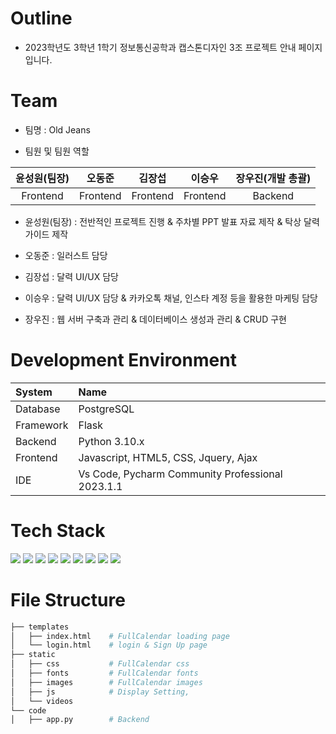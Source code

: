 # Outline
* 2023학년도 3학년 1학기 정보통신공학과 캡스톤디자인 3조 프로젝트 안내 페이지입니다.

# Team
* 팀명 : Old Jeans
 
* 팀원 및 팀원 역할

|윤성원(팀장)|오동준|김장섭|이승우|장우진(개발 총괄)|
|:---------------------:|:---------------------:|:---------------------:|:---------------------:|:---------------------:|
|Frontend|Frontend|Frontend|Frontend|Backend|

* 윤성원(팀장) : 전반적인 프로젝트 진행 & 주차별 PPT 발표 자료 제작 & 탁상 달력 가이드 제작 

* 오동준 : 일러스트 담당

* 김장섭 : 달력 UI/UX 담당 

* 이승우 : 달력 UI/UX 담당 & 카카오톡 채널, 인스타 계정 등을 활용한 마케팅 담당

* 장우진 : 웹 서버 구축과 관리 & 데이터베이스 생성과 관리 & CRUD 구현

# Development Environment

|System|Name|
|:---|:---|
|Database|PostgreSQL|
|Framework|Flask|
|Backend|Python 3.10.x|
|Frontend|Javascript, HTML5, CSS, Jquery, Ajax|
|IDE|Vs Code, Pycharm Community Professional 2023.1.1|

# Tech Stack

<div class="container">
 <img src="https://img.shields.io/badge/html5-E34F26?style=for-the-badge&logo=html5&logoColor=white"> 
 <img src="https://img.shields.io/badge/css-1572B6?style=for-the-badge&logo=css3&logoColor=white"> 
 <img src="https://img.shields.io/badge/javascript-F7DF1E?style=for-the-badge&logo=javascript&logoColor=black">
 <img src="https://img.shields.io/badge/jquery-FFCA28?style=for-the-badge&logo=jquery&logoColor=white">
 <img src="https://img.shields.io/badge/bootstrap-7952B3?style=for-the-badge&logo=bootstrap&logoColor=white">
 <img src="https://img.shields.io/badge/Python-3776AB?style=for-the-badge&logo=python&logoColor=white"> 
 <img src="https://img.shields.io/badge/PostgreSQL-003545?style=for-the-badge&logo=PostgreSQL&logoColor=white"> 
 <img src="https://img.shields.io/badge/flask-000000?style=for-the-badge&logo=flask&logoColor=white">
 <img src="https://img.shields.io/badge/github-181717?style=for-the-badge&logo=github&logoColor=white">
</div>

# File Structure

```bash
├── templates
│   ├── index.html    # FullCalendar loading page
│   └── login.html    # login & Sign Up page
├── static
│   ├── css           # FullCalendar css
│   ├── fonts         # FullCalendar fonts
│   ├── images        # FullCalendar images
│   ├── js            # Display Setting, 
│   └── videos        
└── code
│   ├── app.py        # Backend
``` 
